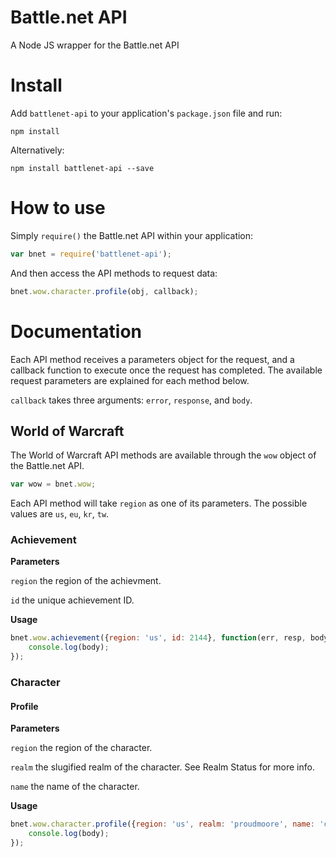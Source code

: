 # Battle.net API

A Node JS wrapper for the Battle.net API

# Install

Add `battlenet-api` to your application's `package.json` file and run:

```
npm install
```

Alternatively:
```
npm install battlenet-api --save
```

# How to use

Simply `require()` the Battle.net API within your application:

```javascript
var bnet = require('battlenet-api');
```

And then access the API methods to request data:

```javascript
bnet.wow.character.profile(obj, callback);
```

# Documentation

Each API method receives a parameters object for the request, and a callback function to execute once the request has completed. The available request parameters are explained for each method below.

`callback` takes three arguments: `error`, `response`, and `body`.

## World of Warcraft

The World of Warcraft API methods are available through the `wow` object of the Battle.net API.

```javascript
var wow = bnet.wow;
```

Each API method will take `region` as one of its parameters. The possible values are `us`, `eu`, `kr`, `tw`.

### Achievement

**Parameters**

`region` the region of the achievment.

`id` the unique achievement ID.

**Usage**
```javascript
bnet.wow.achievement({region: 'us', id: 2144}, function(err, resp, body) {
    console.log(body);
});
```

### Character

#### Profile

**Parameters**

`region` the region of the character.

`realm` the slugified realm of the character. See Realm Status for more info.

`name` the name of the character.

**Usage**
```javascript
bnet.wow.character.profile({region: 'us', realm: 'proudmoore', name: 'charni'}, function(err, resp, body) {
    console.log(body);
});
```
